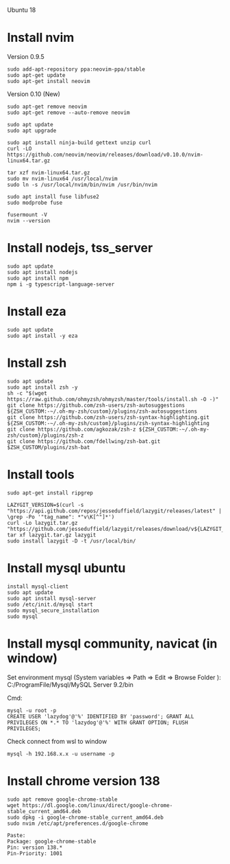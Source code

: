 Ubuntu 18

# Install nvim

Version 0.9.5
```
sudo add-apt-repository ppa:neovim-ppa/stable
sudo apt-get update
sudo apt-get install neovim
```

Version 0.10 (New)
```
sudo apt-get remove neovim
sudo apt-get remove --auto-remove neovim

sudo apt update
sudo apt upgrade

sudo apt install ninja-build gettext unzip curl
curl -LO https://github.com/neovim/neovim/releases/download/v0.10.0/nvim-linux64.tar.gz

tar xzf nvim-linux64.tar.gz
sudo mv nvim-linux64 /usr/local/nvim
sudo ln -s /usr/local/nvim/bin/nvim /usr/bin/nvim

sudo apt install fuse libfuse2
sudo modprobe fuse

fusermount -V
nvim --version
```
# Install nodejs, tss_server

```
sudo apt update
sudo apt install nodejs
sudo apt install npm
npm i -g typescript-language-server
```

# Install eza

```
sudo apt update
sudo apt install -y eza
```

# Install zsh

```
sudo apt update
sudo apt install zsh -y
sh -c "$(wget https://raw.github.com/ohmyzsh/ohmyzsh/master/tools/install.sh -O -)"
git clone https://github.com/zsh-users/zsh-autosuggestions ${ZSH_CUSTOM:-~/.oh-my-zsh/custom}/plugins/zsh-autosuggestions
git clone https://github.com/zsh-users/zsh-syntax-highlighting.git ${ZSH_CUSTOM:-~/.oh-my-zsh/custom}/plugins/zsh-syntax-highlighting
git clone https://github.com/agkozak/zsh-z ${ZSH_CUSTOM:-~/.oh-my-zsh/custom}/plugins/zsh-z
git clone https://github.com/fdellwing/zsh-bat.git $ZSH_CUSTOM/plugins/zsh-bat
```

# Install tools

```
sudo apt-get install ripgrep

LAZYGIT_VERSION=$(curl -s "https://api.github.com/repos/jesseduffield/lazygit/releases/latest" | \grep -Po '"tag_name": *"v\K[^"]*')
curl -Lo lazygit.tar.gz "https://github.com/jesseduffield/lazygit/releases/download/v${LAZYGIT_VERSION}/lazygit_${LAZYGIT_VERSION}_Linux_x86_64.tar.gz"
tar xf lazygit.tar.gz lazygit
sudo install lazygit -D -t /usr/local/bin/
```

# Install mysql ubuntu
```
install mysql-client
sudo apt update
sudo apt install mysql-server
sudo /etc/init.d/mysql start
sudo mysql_secure_installation
sudo mysql
```

# Install mysql community, navicat (in window)
Set environment mysql (System variables => Path => Edit => Browse Folder ): C:/ProgramFile/Mysql/MySQL Server 9.2/bin

Cmd:
```
mysql -u root -p
CREATE USER 'lazydog'@'%' IDENTIFIED BY 'password'; GRANT ALL PRIVILEGES ON *.* TO 'lazydog'@'%' WITH GRANT OPTION; FLUSH PRIVILEGES;
```

Check connect from wsl to window 
```
mysql -h 192.168.x.x -u username -p
```

# Install chrome version 138
```
sudo apt remove google-chrome-stable
wget https://dl.google.com/linux/direct/google-chrome-stable_current_amd64.deb
sudo dpkg -i google-chrome-stable_current_amd64.deb
sudo nvim /etc/apt/preferences.d/google-chrome

Paste:
Package: google-chrome-stable
Pin: version 138.*
Pin-Priority: 1001
```

